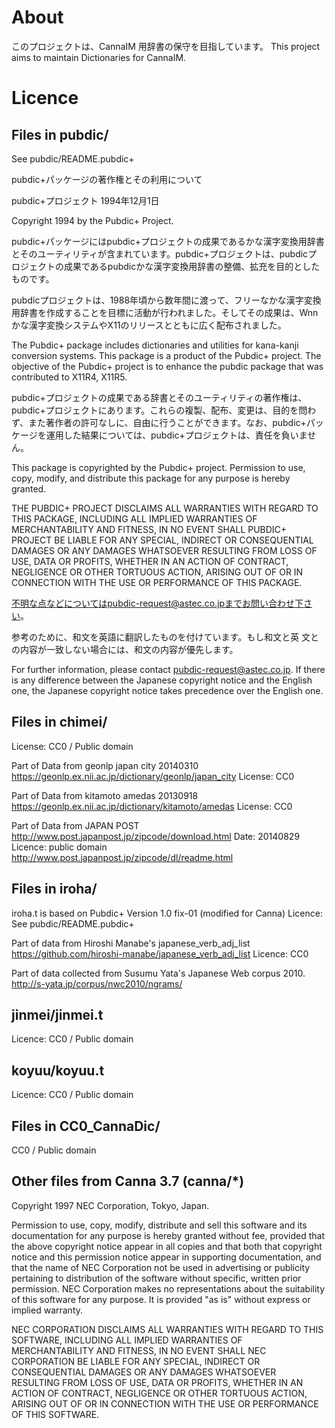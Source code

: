 # About
このプロジェクトは、CannaIM 用辞書の保守を目指しています。
This project aims to maintain Dictionaries for CannaIM.

# Licence
## Files in pubdic/
See pubdic/README.pubdic+

pubdic+パッケージの著作権とその利用について

pubdic+プロジェクト
1994年12月1日

Copyright 1994 by the Pubdic+ Project.

pubdic+パッケージにはpubdic+プロジェクトの成果であるかな漢字変換用辞書
とそのユーティリティが含まれています。pubdic+プロジェクトは、pubdicプ
ロジェクトの成果であるpubdicかな漢字変換用辞書の整備、拡充を目的とした
ものです。

pubdicプロジェクトは、1988年頃から数年間に渡って、フリーなかな漢字変換
用辞書を作成することを目標に活動が行われました。そしてその成果は、Wnn
かな漢字変換システムやX11のリリースとともに広く配布されました。

The Pubdic+ package includes dictionaries and utilities for kana-kanji
conversion systems. This package is a product of the Pubdic+
project.  The objective of the Pubdic+ project is to enhance the
pubdic package that was contributed to X11R4, X11R5.

pubdic+プロジェクトの成果である辞書とそのユーティリティの著作権は、
pubdic+プロジェクトにあります。これらの複製、配布、変更は、目的を問わ
ず、また著作者の許可なしに、自由に行うことができます。なお、pubdic+パッ
ケージを運用した結果については、pubdic+プロジェクトは、責任を負いませ
ん。

This package is copyrighted by the Pubdic+ project. Permission to use,
copy, modify, and distribute this package for any purpose is hereby
granted.

THE PUBDIC+ PROJECT DISCLAIMS ALL WARRANTIES WITH REGARD TO THIS
PACKAGE, INCLUDING ALL IMPLIED WARRANTIES OF MERCHANTABILITY AND
FITNESS, IN NO EVENT SHALL PUBDIC+ PROJECT BE LIABLE FOR ANY SPECIAL,
INDIRECT OR CONSEQUENTIAL DAMAGES OR ANY DAMAGES WHATSOEVER RESULTING
FROM LOSS OF USE, DATA OR PROFITS, WHETHER IN AN ACTION OF CONTRACT,
NEGLIGENCE OR OTHER TORTUOUS ACTION, ARISING OUT OF OR IN CONNECTION
WITH THE USE OR PERFORMANCE OF THIS PACKAGE.

不明な点などについてはpubdic-request@astec.co.jpまでお問い合わせ下さい。

参考のために、和文を英語に翻訳したものを付けています。もし和文と英
文との内容が一致しない場合には、和文の内容が優先します。

For further information, please contact pubdic-request@astec.co.jp.
If there is any difference between the Japanese copyright notice and
the English one, the Japanese copyright notice takes precedence over
the English one.

## Files in chimei/
License: CC0 / Public domain

Part of Data from geonlp japan city 20140310
https://geonlp.ex.nii.ac.jp/dictionary/geonlp/japan_city
License: CC0

Part of Data from kitamoto amedas 20130918
https://geonlp.ex.nii.ac.jp/dictionary/kitamoto/amedas
License: CC0

Part of Data from JAPAN POST
http://www.post.japanpost.jp/zipcode/download.html
Date: 20140829
Licence: public domain
http://www.post.japanpost.jp/zipcode/dl/readme.html

## Files in iroha/
iroha.t is based on Pubdic+ Version 1.0 fix-01 (modified for Canna)
Licence: See pubdic/README.pubdic+

Part of data from Hiroshi Manabe's japanese_verb_adj_list
https://github.com/hiroshi-manabe/japanese_verb_adj_list
Licence: CC0

Part of data collected from Susumu Yata's Japanese Web corpus 2010.
http://s-yata.jp/corpus/nwc2010/ngrams/

## jinmei/jinmei.t
Licence: CC0 / Public domain

## koyuu/koyuu.t
Licence: CC0 / Public domain

## Files in CC0_CannaDic/
CC0 / Public domain

## Other files from Canna 3.7 (canna/*)
 Copyright 1997 NEC Corporation, Tokyo, Japan.

 Permission to use, copy, modify, distribute and sell this software
 and its documentation for any purpose is hereby granted without
 fee, provided that the above copyright notice appear in all copies
 and that both that copyright notice and this permission notice
 appear in supporting documentation, and that the name of NEC
 Corporation not be used in advertising or publicity pertaining to
 distribution of the software without specific, written prior
 permission.  NEC Corporation makes no representations about the
 suitability of this software for any purpose.  It is provided
 "as is" without express or implied warranty.

 NEC CORPORATION DISCLAIMS ALL WARRANTIES WITH REGARD TO THIS SOFTWARE,
 INCLUDING ALL IMPLIED WARRANTIES OF MERCHANTABILITY AND FITNESS, IN 
 NO EVENT SHALL NEC CORPORATION BE LIABLE FOR ANY SPECIAL, INDIRECT OR
 CONSEQUENTIAL DAMAGES OR ANY DAMAGES WHATSOEVER RESULTING FROM LOSS OF 
 USE, DATA OR PROFITS, WHETHER IN AN ACTION OF CONTRACT, NEGLIGENCE OR 
 OTHER TORTUOUS ACTION, ARISING OUT OF OR IN CONNECTION WITH THE USE OR 
 PERFORMANCE OF THIS SOFTWARE. 


